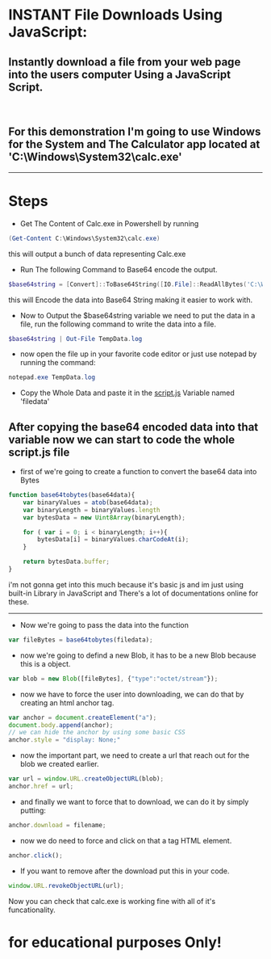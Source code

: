 # INSTANT File Downloads Using JavaScript:
## Instantly download a file from your web page into the users computer Using a JavaScript Script.
<br />

## For this demonstration I'm going to use Windows for the System and The Calculator app located at 'C:\Windows\System32\calc.exe'


---

# Steps
* Get The Content of Calc.exe in Powershell by running 
```powershell
(Get-Content C:\Windows\System32\calc.exe)
```
this will output a bunch of data representing Calc.exe

* Run The following Command to Base64 encode the output.
```powershell
$base64string = [Convert]::ToBase64String([IO.File]::ReadAllBytes('C:\Windows\System32\calc.exe'))
```
this will Encode the data into Base64 String making it easier to work with.

* Now to Output the $base64string variable we need to put the data in a file, run the following command to write the data into a file.
```powershell
$base64string | Out-File TempData.log
```
* now open the file up in your favorite code editor or just use notepad by running the command:
```powershell
notepad.exe TempData.log
```
* Copy the Whole Data and paste it in the [script.js](script.js) Variable named 'filedata'


## After copying the base64 encoded data into that variable now we can start to code the whole script.js file
* first of we're going to create a function to convert the base64 data into Bytes
```js
function base64tobytes(base64data){
    var binaryValues = atob(base64data);
    var binaryLength = binaryValues.length
    var bytesData = new Uint8Array(binaryLength);

    for ( var i = 0; i < binaryLength; i++){
        bytesData[i] = binaryValues.charCodeAt(i);
    }

    return bytesData.buffer;
}
```
i'm not gonna get into this much because it's basic js and im just using built-in Library in JavaScript and There's a lot of documentations online for these.

---

* Now we're going to pass the data into the function
```js
var fileBytes = base64tobytes(filedata); 
```

* now we're going to defind a new Blob, it has to be a new Blob because this is a object.
```js
var blob = new Blob([fileBytes], {"type":"octet/stream"});
```
* now we have to force the user into downloading, we can do that by creating an html anchor tag.
```js
var anchor = document.createElement("a");
document.body.append(anchor);
// we can hide the anchor by using some basic CSS
anchor.style = "display: None;"
```
* now the important part, we need to create a url that reach out for the blob we created earlier.
```js
var url = window.URL.createObjectURL(blob);
anchor.href = url;
```
* and finally we want to force that to download, we can do it by simply putting:
```js
anchor.download = filename;
```
* now we do need to force and click on that a tag HTML element.
```js
anchor.click();
```
* If you want to remove after the download put this in your code.
```js
window.URL.revokeObjectURL(url);
```
Now you can check that calc.exe is working fine with all of it's funcationality.
# **for educational purposes Only!**
